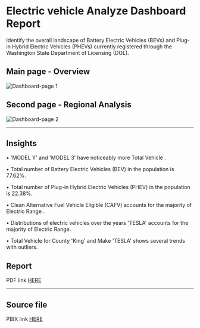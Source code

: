 # Electric vehicle Analyze Dashboard Report

Identify the overall landscape of Battery Electric Vehicles (BEVs) and Plug-in Hybrid Electric
Vehicles (PHEVs) currently registered through the Washington State Department of Licensing
(DOL).


## Main page - Overview
![Dashboard-page 1](https://github.com/DiliniDarshika/Electric_vehicle_Analyze_Dashboard_powerbi/assets/154036095/457b81a0-237d-477e-bf74-3674f0ec9ae4)

## Second page - Regional Analysis

![Dashboard-page 2](https://github.com/DiliniDarshika/Electric_vehicle_Analyze_Dashboard_powerbi/assets/154036095/041ea1fd-bd21-45c3-8ebf-626302929669)

***

## Insights

• 'MODEL Y' and 'MODEL 3' have noticeably more Total Vehicle .

• Total number of Battery Electric Vehicles (BEV) in the population is 77.62%.

• Total number of Plug-in Hybrid Electric Vehicles (PHEV) in the population is 22.38%.

• Clean Alternative Fuel Vehicle Eligible (CAFV) accounts for the majority of Electric Range .

• Distributions of electric vehicles over the years 'TESLA' accounts for the majority of Electric Range.

• Total Vehicle for County 'King' and Make 'TESLA' shows several trends with outliers.

## Report
PDF link [HERE](https://github.com/DiliniDarshika/Electric_vehicle_Analyze_Dashboard_powerbi/blob/main/Electric_Vehicle_Population_Report.pdf)
***
## Source file
PBIX link [HERE](https://github.com/DiliniDarshika/Electric_vehicle_Analyze_Dashboard_powerbi/blob/main/Electric_Vehicle_Population.pbix)
